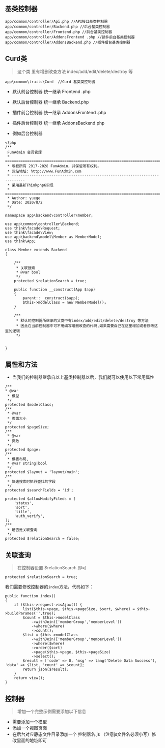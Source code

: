 ## 基类控制器
~~~
app/common/controller/Api.php //API接口基类控制器
app/common/controller/Backend.php //后台基类控制器
app/common/controller/Frontend.php //前台基类控制器
app/common/controller/AddonsFrontend .php //插件前台基类控制器
app/common/controller/AddonsBackend.php //插件后台基类控制器
~~~
## Curd类 
> 这个类 里有增删改查方法  index/add/edit/delete/destroy  等
~~~
app\common\traits\Curd  //Curd 基类类控制器
~~~
- 默认前台控制器 统一继承 Frontend .php
-  默认后台控制器 统一继承 Backend.php
-  插件前台控制器 统一继承 AddonsFrontend .php
- 插件后台控制器 统一继承 AddonsBackend.php

- 例如后台控制器
~~~
<?php
/**
 FunAdmin 会员管理
 * ============================================================================
 * 版权所有 2017-2028 FunAdmin，并保留所有权利。
 * 网站地址: http://www.FunAdmin.com
 * ----------------------------------------------------------------------------
 * 采用最新Thinkphp6实现
 * ============================================================================
 * Author: yuege
 * Date: 2020/8/2
 */

namespace app\backend\controller\member;

use app\common\controller\Backend;
use think\facade\Request;
use think\facade\View;
use app\backend\model\Member as MemberModel;
use think\App;

class Member extends Backend
{

    /**
     * 关联搜索
     * @var bool 
     */
    protected $relationSearch = true;

    public function __construct(App $app)
    {
        parent::__construct($app);
        $this->modelClass = new MemberModel();
    }

    /**
     * 默认的控制器所继承的父类中有index/add/edit/delete/destroy 等方法
     * 因此在当前控制器中可不用编写增删改查的代码,如果需要自己在这里增加或者修改这里的逻辑
     */

    
}
~~~

## 属性和方法
- 当我们的控制器继承自以上基类控制器以后，我们就可以使用以下常用属性
~~~
/**
* @var
 * 模型
 */
protected $modelClass;
/**
 * @var
 * 页面大小
 */
protected $pageSize;
/**
 * @var
 * 页数
 */
protected $page;
/**
 * 模板布局,
 * @var string|bool
 */
protected $layout = 'layout/main';
/**
 * 快速搜索时执行查找的字段
 */
protected $searchFields = 'id';

protected $allowModifyFileds = [
    'status',
    'sort',
    'title',
    'auth_verify',
];
/**
 * 是否是关联查询
 */
protected $relationSearch = false;
~~~
## 关联查询
> 在控制器设置 $relationSearch 即可
~~~
protected $relationSearch = true;
~~~

我们需要修改控制器的`index`方法，代码如下：

~~~
public function index()
{
    if ($this->request->isAjax()) {
        list($this->page, $this->pageSize, $sort, $where) = $this->buildParames('',true);
        $count = $this->modelClass
            ->withJoin(['memberGroup','memberLevel'])
            ->where($where)
            ->count();
        $list = $this->modelClass
            ->withJoin(['memberGroup','memberLevel'])
            ->where($where)
            ->order($sort)
            ->page($this->page, $this->pageSize)
            ->select();
        $result = ['code' => 0, 'msg' => lang('Delete Data Success'), 'data' => $list, 'count' => $count];
        return json($result);
    }
    return view();
}
~~~
## 控制器　
> 增加一个完整示例需要添加以下信息
- 需要添加一个模型
- 添加一个视图页面
- 在后台对应静态文件目录添加一个 控制器名.js  （注意js文件名必须小写）修改里面的地址即可


